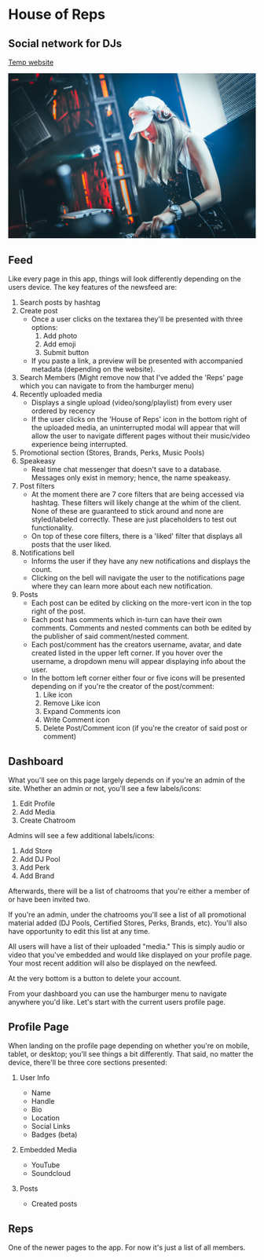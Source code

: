 # House of Reps
## Social network for DJs

[Temp website](https://fathomless-escarpment-28544.herokuapp.com)

![House of Reps Landing page background image](client/src/img/dj.jpg)

## Feed

Like every page in this app, things will look differently depending on the users device. The key features of the newsfeed are: 

1. Search posts by hashtag
1. Create post
    * Once a user clicks on the textarea they'll be presented with three options:
        1. Add photo
        1. Add emoji
        1. Submit button
    * If you paste a link, a preview will be presented with accompanied metadata (depending on the website).
1. Search Members (Might remove now that I've added the 'Reps' page which you can navigate to from the hamburger menu)
1. Recently uploaded media
    * Displays a single upload (video/song/playlist) from every user ordered by recency
    * If the user clicks on the 'House of Reps' icon in the bottom right of the uploaded media, an uninterrupted modal will appear that will allow the user to navigate different pages without their music/video experience being interrupted.
1. Promotional section (Stores, Brands, Perks, Music Pools)
1. Speakeasy
    * Real time chat messenger that doesn't save to a database. Messages only exist in memory; hence, the name speakeasy.
1. Post filters
    * At the moment there are 7 core filters that are being accessed via hashtag. These filters will likely change at the whim of the client. None of these are guaranteed to stick around and none are styled/labeled correctly. These are just placeholders to test out functionality.
    * On top of these core filters, there is a 'liked' filter that displays all posts that the user liked.
1. Notifications bell 
    * Informs the user if they have any new notifications and displays the count.
    * Clicking on the bell will navigate the user to the notifications page where they can learn more about each new notification.
1. Posts
    * Each post can be edited by clicking on the more-vert icon in the top right of the post.
    * Each post has comments which in-turn can have their own comments. Comments and nested comments can both be edited by the publisher of said comment/nested comment.
    * Each post/comment has the creators username, avatar, and date created listed in the upper left corner. If you hover over the username, a dropdown menu will appear displaying info about the user.
    * In the bottom left corner either four or five icons will be presented depending on if you're the creator of the post/comment:
        1. Like icon
        1. Remove Like icon
        1. Expand Comments icon
        1. Write Comment icon
        1. Delete Post/Comment icon (if you're the creator of said post or comment)

## Dashboard

What you'll see on this page largely depends on if you're an admin of the site. Whether an admin or not, you'll see a few labels/icons: 

  1. Edit Profile 
  1. Add Media 
  1. Create Chatroom

Admins will see a few additional labels/icons: 

  1. Add Store 
  1. Add DJ Pool 
  1. Add Perk 
  1. Add Brand

Afterwards, there will be a list of chatrooms that you're either a member of or have been invited two.

If you're an admin, under the chatrooms you'll see a list of all promotional material added (DJ Pools, Certified Stores, Perks, Brands, etc). You'll also have opportunity to edit this list at any time.

All users will have a list of their uploaded "media." This is simply audio or video that you've embedded and would like displayed on your profile page. Your most recent addition will also be displayed on the newfeed.

At the very bottom is a button to delete your account. 

From your dashboard you can use the hamburger menu to navigate anywhere you'd like. Let's start with the current users profile page.

## Profile Page

When landing on the profile page depending on whether you're on mobile, tablet, or desktop; you'll see things a bit differently. That said, no matter the device, there'll be three core sections presented: 

1. User Info
    * Name
    * Handle
    * Bio
    * Location
    * Social Links
    * Badges (beta)

1. Embedded Media
    * YouTube
    * Soundcloud

1. Posts
    * Created posts

## Reps

One of the newer pages to the app. For now it's just a list of all members. 